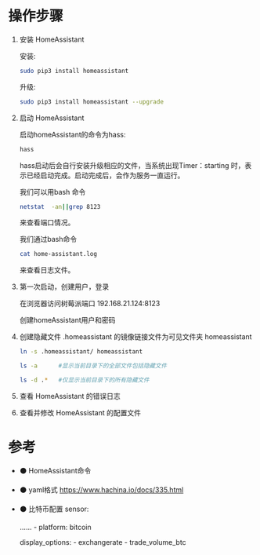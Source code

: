 # 操作步骤

1. 安装 HomeAssistant 

   安装:

   ```bash
   sudo pip3 install homeassistant
   ```

    

   升级:

   ```bash
   sudo pip3 install homeassistant --upgrade
   ```

   

2. 启动 HomeAssistant 

   启动homeAssistant的命令为hass:

   ```bash
   hass
   ```

   hass启动后会自行安装升级相应的文件，当系统出现Timer：starting 时，表示已经启动完成。启动完成后，会作为服务一直运行。

   我们可以用bash 命令

   ```bash
   netstat  -an||grep 8123
   ```

   来查看端口情况。

   我们通过bash命令

   ```bash
   cat home-assistant.log
   ```

   来查看日志文件。

3. 第一次启动，创建用户，登录 

   在浏览器访问树莓派端口  192.168.21.124:8123 

   创建homeAssistant用户和密码

4. 创建隐藏文件 .homeassistant 的镜像链接文件为可见文件夹 homeassistant

   ```bash
   ln -s .homeassistant/ homeassistant
   ```

   ```bash
   ls -a      #显示当前目录下的全部文件包括隐藏文件
   
   ls -d .*   #仅显示当前目录下的所有隐藏文件
   ```

   

5. 查看 HomeAssistant 的错误日志 

6. 查看并修改 HomeAssistant 的配置文件 





# 参考

- ⚫  HomeAssistant命令 

- ⚫  yaml格式 https://www.hachina.io/docs/335.html 

- ⚫ 比特币配置 sensor: 

  ......
   \- platform: bitcoin 

  display_options:
   \- exchangerate
   \- trade_volume_btc 